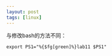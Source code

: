 ```yaml
---
layout: post
tags: [linux]
---
```


与修改bash的方法不同：

```shell
export PS1="%{$fg[green]%}lab11 $PS1"
```
